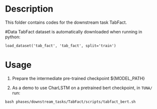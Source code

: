 # Description 

This folder contains codes for the downstream task TabFact.

#Data
TabFact dataset is automatically downloaded when running in python:
```
load_dataset('tab_fact', 'tab_fact', split='train')
```


# Usage
1. Prepare the intermediate pre-trained checkpoint ${MODEL_PATH}


2. As a demo to use CharLSTM on a pretrained bert checkpoint, in `TUNA/` run:

```
bash phases/downstream_tasks/TabFact/scripts/tabfact_bert.sh
```